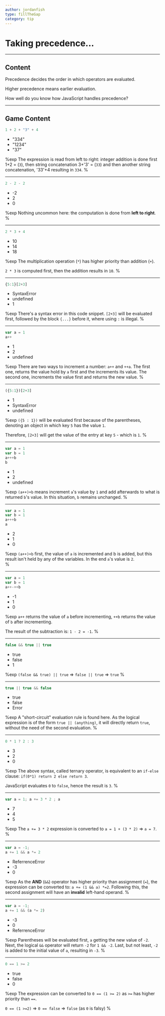 ```yaml
---
author: jordanfish
type: fillTheGap
category: tip
---
```


# Taking precedence...


---

## Content

Precedence decides the order in which operators are evaluated.

Higher precedence means earlier evaluation.

How well do you know how JavaScript handles precedence?


---

## Game Content

```javascript
1 + 2 + "3" + 4
```

* "334"
* "1234"
* "37"

%exp
The expression is read from left to right: integer addition is done first 1+2 = (`3`), then string concatenation 3+'3' = (`33`) and then another string concatenation, '33'+4 resulting in `334`.
%

---

```javascript
2 - 2 - 2
```

* -2
* 2
* 0

%exp
Nothing uncommon here: the computation is done from **left to right**.
%

---

```javascript
2 * 3 + 4
```

* 10
* 14
* 18

%exp
The multiplication operation (`*`) has higher priority than addition (`+`).

`2 * 3` is computed first, then the addition results in `10`.
%

---

```javascript
{5:1}[2+3]
```

* SyntaxError
* undefined
* 1

%exp
There's a syntax error in this code snippet. `[2+3]` will be evaluated first, followed by the block `{...}` before it, where using `:` is illegal.
%

---

```javascript
var a = 1
a++
```

* 1
* 2
* undefined

%exp
There are two ways to increment a number: `a++` and `++a`. The first one, returns the value hold by `a` first and the increments its value. The second one, increments the value first and returns the new value.
%

---

```javascript
({5:1})[2+3]
```

* 1
* SyntaxError
* undefined

%exp
`({5 : 1})` will be evaluated first because of the parentheses, denoting an object in which key `5` has the value `1`.

Therefore, `[2+3]` will get the value of the entry at key `5` - which is `1`.
%

---

```javascript
var a = 1
var b = 1
a+++b
b
```

* 1
* 2
* undefined

%exp
`(a++)+b` means increment `a`'s value by `1` and add afterwards to what is returned `b`'s value. In this situation, `b` remains unchanged.
%

---

```javascript
var a = 1
var b = 1
a+++b
a
```

* 2
* 1
* 0

%exp
`(a++)+b` first, the value of `a` is incremented and b is added, but this result isn't held by any of the variables. In the end `a`'s value is `2`.  
%

---

```javascript
var a = 1
var b = 1
a++-++b
```

* -1
* 1
* 0

%exp
`a++` returns the value of `a` before incrementing, `++b` returns the value of `b` after incrementing.

The result of the subtraction is: `1 - 2 = -1`.
%

---

```javascript
false && true || true
```

* true
* false
* 1

%exp
`(false && true) || true` => `false || true` => `true`
%

---

```javascript
true || true && false
```

* true
* false
* Error

%exp
A "short-circuit" evaluation rule is found here. As the logical expression is of the form `true || (anything)`, it will directly return `true`, without the need of the second evaluation.
%

---

```javascript
0 * 1 ? 2 : 3
```

* 3
* 2
* 0

%exp
The above syntax, called ternary operator, is equivalent to an `if-else` clause: `if(0*1) return 2 else return 3`.

JavaScript evaluates `0` to `false`, hence the result is `3`.
%

---

```javascript
var a = 1; a += 3 * 2 ; a
```

* 7
* 4
* 5

%exp
The `a += 3 * 2` expression is converted to `a = 1 + (3 * 2)` => `a = 7`.
%

---

```javascript
var a = -1;
a += 1 && a *= 2
```

* ReferrenceError
* -3
* 0

%exp
As the **AND** (`&&`) operator has higher priority than assignment (`=`), the expression can be converted to: `a += (1 && a) *=2`.
Following this, the second assignment will have an **invalid** left-hand operand.
%

---

```javascript
var a = -1;
a += 1 && (a *= 2)
```

* -3
* 0
* ReferrenceError

%exp
Parentheses will be evaluated first, `a` getting the new value of `-2`. Next, the logical `&&` operator will return `-2` for `1 && -2`.
Last, but not least, `-2` is added to the initial value of `a`, resulting in `-3`.
%

---

```javascript
0 == 1 >= 2
```

* true
* false
* 0

%exp
The expression can be converted to `0 == (1 >= 2)` as `>=` has higher priority than `==`.

`0 == (1 >=2)` => `0 == false` => `false` (as `0` is falsy)
%
